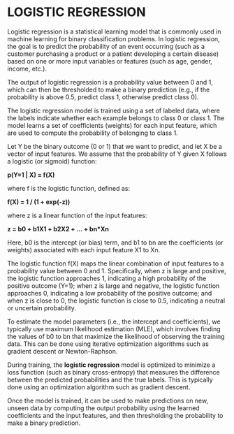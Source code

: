 # LOGISTIC REGRESSION
Logistic regression is a statistical learning model that is commonly used in machine learning for binary classification problems. In logistic regression, the goal is to predict the probability of an event occurring (such as a customer purchasing a product or a patient developing a certain disease) based on one or more input variables or features (such as age, gender, income, etc.).

The output of logistic regression is a probability value between 0 and 1, which can then be thresholded to make a binary prediction (e.g., if the probability is above 0.5, predict class 1, otherwise predict class 0).

The logistic regression model is trained using a set of labeled data, where the labels indicate whether each example belongs to class 0 or class 1. The model learns a set of coefficients (weights) for each input feature, which are used to compute the probability of belonging to class 1.

Let Y be the binary outcome (0 or 1) that we want to predict, and let X be a vector of input features. We assume that the probability of Y given X follows a logistic (or sigmoid) function:

**p(Y=1 | X) = f(X)**

where f is the logistic function, defined as:

**f(X) = 1 / (1 + exp(-z))**

where z is a linear function of the input features:

**z = b0 + b1X1 + b2X2 + ... + bn*Xn**

Here, b0 is the intercept (or bias) term, and b1 to bn are the coefficients (or weights) associated with each input feature X1 to Xn.

The logistic function f(X) maps the linear combination of input features to a probability value between 0 and 1. Specifically, when z is large and positive, the logistic function approaches 1, indicating a high probability of the positive outcome (Y=1); when z is large and negative, the logistic function approaches 0, indicating a low probability of the positive outcome; and when z is close to 0, the logistic function is close to 0.5, indicating a neutral or uncertain probability.

To estimate the model parameters (i.e., the intercept and coefficients), we typically use maximum likelihood estimation (MLE), which involves finding the values of b0 to bn that maximize the likelihood of observing the training data. This can be done using iterative optimization algorithms such as gradient descent or Newton-Raphson.

During training, the **logistic regression** model is optimized to minimize a loss function (such as binary cross-entropy) that measures the difference between the predicted probabilities and the true labels. This is typically done using an optimization algorithm such as gradient descent.

Once the model is trained, it can be used to make predictions on new, unseen data by computing the output probability using the learned coefficients and the input features, and then thresholding the probability to make a binary prediction.
